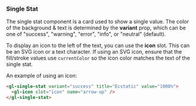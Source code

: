### Single Stat

The single stat component is a card used to show a single value. The color of the background & text is determined by the **variant** prop, which can be one of "success", "warning", "error", "info", or "neutral" (default).

To display an icon to the left of the text, you can use the **icon** slot. This can be an SVG icon or a text character. If using an SVG icon, ensure that the fill/stroke values use `currentColor` so the icon color matches the text of the single stat.

An example of using an icon:

```html
<gl-single-stat variant="success" title="Ecstatic" value="1000%">
  <gl-icon slot="icon" name="arrow-up" />
</gl-single-stat>
```

